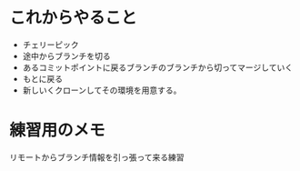 # これからやること
- チェリーピック
- 途中からブランチを切る
- あるコミットポイントに戻るブランチのブランチから切ってマージしていく
- もとに戻る
- 新しいくクローンしてその環境を用意する。

# 練習用のメモ
リモートからブランチ情報を引っ張って来る練習